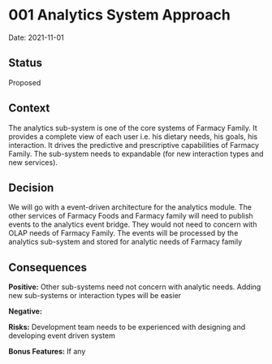 # 001 Analytics System Approach

Date: 2021-11-01

## Status

Proposed

## Context

The analytics sub-system is one of the core systems of Farmacy Family. It provides a complete view of each user i.e. his dietary needs, his goals, his interaction. It drives the predictive and prescriptive capabilities of Farmacy Family. The sub-system needs to expandable (for new interaction types and new services). 

## Decision

We will go with a event-driven architecture for the analytics module. The other services of Farmacy Foods and Farmacy family will need to publish events to the analytics event bridge. They would not need to concern with OLAP needs of Farmacy Family. The events will be processed by the analytics sub-system and stored for analytic needs of Farmacy family

## Consequences

**Positive:** Other sub-systems need not concern with analytic needs. Adding new sub-systems or interaction types will be easier

**Negative:** 

**Risks:** Development team needs to be experienced with designing and developing event driven system

**Bonus Features:** If any
